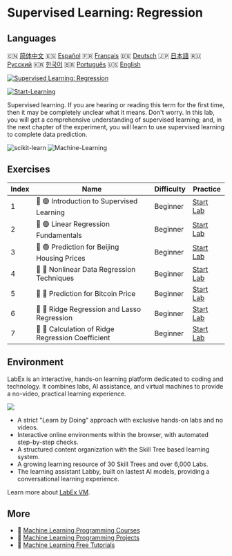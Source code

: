 # Supervised Learning: Regression

## Languages

🇨🇳 [简体中文](README_zh.md) 🇪🇸 [Español](README_es.md) 🇫🇷 [Français](README_fr.md) 🇩🇪 [Deutsch](README_de.md) 🇯🇵 [日本語](README_ja.md) 🇷🇺 [Русский](README_ru.md) 🇰🇷 [한국어](README_ko.md) 🇧🇷 [Português](README_pt.md) 🇺🇸 [English](README.md) 

[![Supervised Learning: Regression](https://cover-creator.labex.io/supervised-learning-regression.png)](https://labex.io/courses/supervised-learning-regression)

[![Start-Learning](https://img.shields.io/badge/Start-Learning-whitesmoke?style=for-the-badge)](https://labex.io/courses/supervised-learning-regression)

Supervised learning. If you are hearing or reading this term for the first time, then it may be completely unclear what it means. Don't worry. In this lab, you will get a comprehensive understanding of supervised learning; and, in the next chapter of the experiment, you will learn to use supervised learning to complete data prediction.

![scikit-learn](https://img.shields.io/badge/scikit-learn-whitesmoke?style=for-the-badge&logo=scikit-learn)
![Machine-Learning](https://img.shields.io/badge/Machine-Learning-whitesmoke?style=for-the-badge&logo=machine-learning)


## Exercises

|   Index | Name                                              | Difficulty   | Practice                                                                                                           |
|---------|---------------------------------------------------|--------------|--------------------------------------------------------------------------------------------------------------------|
|       1 | 📖 🟢 Introduction to Supervised Learning         | Beginner     | <a target='_blank' href='https://labex.io/labs/ml-introduction-to-supervised-learning-20791'>Start Lab</a>         |
|       2 | 📖 🟢 Linear Regression Fundamentals              | Beginner     | <a target='_blank' href='https://labex.io/labs/ml-linear-regression-fundamentals-20799'>Start Lab</a>              |
|       3 | 📖 🟢 Prediction for Beijing Housing Prices       | Beginner     | <a target='_blank' href='https://labex.io/labs/ml-prediction-for-beijing-housing-prices-20805'>Start Lab</a>       |
|       4 | 📖 🔵 Nonlinear Data Regression Techniques        | Beginner     | <a target='_blank' href='https://labex.io/labs/sklearn-nonlinear-data-regression-techniques-20804'>Start Lab</a>   |
|       5 | 📖 🔵 Prediction for Bitcoin Price                | Beginner     | <a target='_blank' href='https://labex.io/labs/sklearn-prediction-for-bitcoin-price-20806'>Start Lab</a>           |
|       6 | 📖 🔵 Ridge Regression and Lasso Regression       | Beginner     | <a target='_blank' href='https://labex.io/labs/ml-ridge-regression-and-lasso-regression-20808'>Start Lab</a>       |
|       7 | 📖 🔵 Calculation of Ridge Regression Coefficient | Beginner     | <a target='_blank' href='https://labex.io/labs/ml-calculation-of-ridge-regression-coefficient-20753'>Start Lab</a> |

## Environment

LabEx is an interactive, hands-on learning platform dedicated to coding and technology. It combines labs, AI assistance, and virtual machines to provide a no-video, practical learning experience.

![](https://tutorial-screenshot.getvm.io/images/vm-1725247253.png)

- A strict "Learn by Doing" approach with exclusive hands-on labs and no videos.
- Interactive online environments within the browser, with automated step-by-step checks.
- A structured content organization with the Skill Tree based learning system.
- A growing learning resource of 30 Skill Trees and over 6,000 Labs.
- The learning assistant Labby, built on lastest AI models, providing a conversational learning experience.

Learn more about [LabEx VM](https://support.labex.io/using-labex/virtual-machine).

## More

- 🔗 [Machine Learning Programming Courses](https://github.com/labex-labs/awesome-programming-courses)
- 🔗 [Machine Learning Programming Projects](https://github.com/labex-labs/awesome-programming-projects)
- 🔗 [Machine Learning Free Tutorials](https://github.com/labex-labs/ml-free-tutorials)


